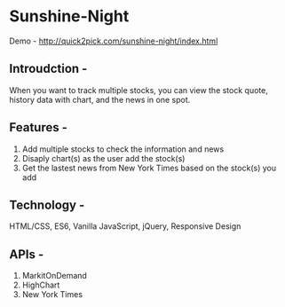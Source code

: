 # Sunshine-Night

Demo - 
http://quick2pick.com/sunshine-night/index.html

## Introudction - 

When you want to track multiple stocks, you can view the stock quote, history data with chart, and the news in one spot. 

## Features - 
1. Add multiple stocks to check the information and news
2. Disaply chart(s) as the user add the stock(s)
3. Get the lastest news from New York Times based on the stock(s) you add

## Technology - 
HTML/CSS, ES6, Vanilla JavaScript, jQuery, Responsive Design

## APIs -  
1. MarkitOnDemand
2. HighChart
3. New York Times
